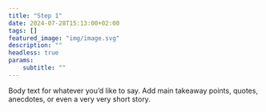 ```yaml
---
title: "Step 1"
date: 2024-07-28T15:13:00+02:00
tags: []
featured_image: "img/image.svg"
description: ""
headless: true
params:
    subtitle: ""
---
```


Body text for whatever you’d like to say. Add main takeaway points, quotes, anecdotes, or even a very very short story. 